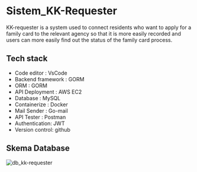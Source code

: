 # Sistem_KK-Requester

KK-requester is a system used to connect residents who want to apply for a family card to the relevant agency so that it is more easily recorded and users can more easily find out the status of the family card process.

## Tech stack

- Code editor : VsCode
- Backend framework : GORM
- ORM : GORM
- API Deployment : AWS EC2
- Database : MySQL
- Containerize : Docker
- Mail Sender : Go-mail
- API Tester : Postman
- Authentication: JWT
- Version control: github

## Skema Database

![db_kk-requester](https://github.com/DimasAnugerahh/Sistem_KK-Requester/assets/112329556/5d4dd4b1-1c8e-491c-a6ff-e8ec03b5c5c4)
